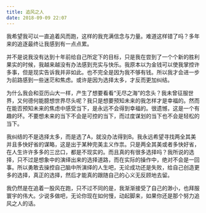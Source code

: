 ```yaml
---
title: 追风之人
date: 2018-09-09 22:07
---
```

我希望我可以一直追着风而跑，这样的我充满信念与力量。难道这样错了吗？多年来的追逐最终让我感到有一点点累。

并不是说我没有达到十年前给自己所定下的目标，只是我在尝到了一个个新的胜利果实的时候，我越来越没有办法感到充实与快乐。我原本以为金钱可以使我掌控许多事，但是现实告诉我并非如此。也不完全是因为我不够有钱。所以我才会进一步为前路感到一些迷茫和焦虑。或许是因为选择太多，才反而更加纠结。

为什么我会和亚历山大一样，产生了想要看看“无尽之海”的念头？我未曾征服世界，又何德何能臆想世界尽头呢？我只是想要预知未来的我怎样才是幸福的。然而在能否预知未来的焦虑中感受当下，是永远不会得到幸福的。很遗憾，这是一个有趣的环。不要想未来的当下不会是可控的当下，而过度谋划的当下也不会是轻松的当下。

我纠结的不是选择太多，而是选了A，就没办法得到B。我永远希望寻找两全其美并且多快好省的谋略，这是出于某种完美主义作祟。只是两全其美或者多快好省，在人生许许多多的三岔口，都是不现实的。而且真的有很多选择吗？我所说的选择，只不过是想象中的演绎出来的选择道路，而在实际的操作中，绝对不会是一回事。所以勇敢去操控自己脑中所演绎的人生吧，无论成功还是失败，给自己创造更多的选择，真正的选择，然后才能真的跟随自己的心义无反顾地去留。

我仍然是在追着一股风在跑，只不过不同的是，我渐渐接受了自己的渺小，也拜服寰宇的伟大。少说多做吧，无论你现在如何慢，动起脚来，如果你还是那个努力追风之人的话。
